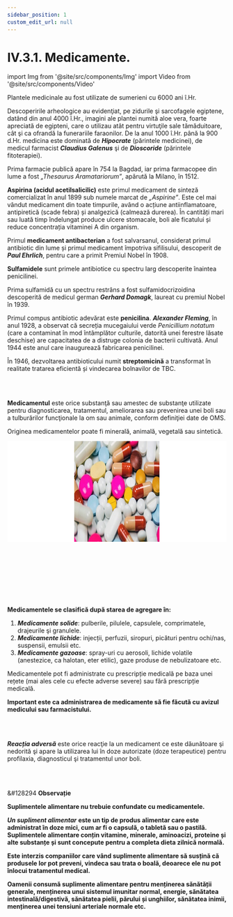 ```yaml
---
sidebar_position: 1
custom_edit_url: null
---
```


# IV.3.1. Medicamente.




import Img from '@site/src/components/Img'
import Video from '@site/src/components/Video'





<div class="alert alert--warning" role="alert">

Plantele medicinale au fost utilizate de sumerieni cu 6000 ani î.Hr. 

Descoperirile arheologice au evidenţiat, pe zidurile şi sarcofagele egiptene, datând din anul 4000 î.Hr., imagini ale plantei numită aloe vera, foarte apreciată de egipteni, care o utilizau atât pentru virtuţile sale tămăduitoare, cât şi ca ofrandă la funerariile faraonilor. De la anul 1000 î.Hr. până la 900 d.Hr. medicina este dominată de ***Hipocrate*** (părintele medicinei), de medicul farmacist ***Claudius Galenus*** şi de ***Dioscoride*** (părintele fitoterapiei).

Prima farmacie publică apare în 754 la Bagdad, iar prima farmacopee din lume a fost _„Thesaurus Aramatariorum”_, apărută la Milano, în 1512.

**Aspirina (acidul acetilsalicilic)** este primul medicament de sinteză comercializat în anul 1899 sub numele marcat de _„Aspirine”_. Este cel mai vândut medicament din toate timpurile, având o acțiune antiinflamatoare, antipiretică (scade febra) și analgezică (calmează durerea). În cantități mari sau luată timp îndelungat produce ulcere stomacale, boli ale ficatului și reduce concentrația vitaminei A din organism.

Primul **medicament antibacterian** a fost salvarsanul, considerat primul antibiotic din lume și primul medicament împotriva sifilisului, descoperit de ***Paul Ehrlich***, pentru care a primit Premiul Nobel în 1908. 

**Sulfamidele** sunt primele antibiotice cu spectru larg descoperite înaintea penicilinei. 

Prima sulfamidă cu un spectru restrâns a fost sulfamidocrizoidina descoperită de medicul german ***Gerhard Domagk***, laureat cu premiul Nobel în 1939.

Primul compus antibiotic adevărat este **penicilina**. ***Alexander Fleming***, în anul 1928, a observat că secreția mucegaiului verde _Penicillium notatum_ (care a contaminat în mod întâmplător culturile, datorită unei ferestre lăsate deschise) are capacitatea de a distruge colonia de bacterii cultivată. Anul 1944 este anul care inaugurează fabricarea penicilinei.

În 1946, dezvoltarea antibioticului numit **streptomicină** a transformat în realitate tratarea eficientă și vindecarea bolnavilor de TBC.





</div>



<br></br>



<div class="alert alert--primary" role="alert">


**Medicamentul** este orice substanţă sau amestec de substanţe utilizate pentru diagnosticarea, tratamentul, ameliorarea sau prevenirea unei boli sau a tulburărilor funcţionale la om sau animale, conform definiţiei date de OMS.

Originea medicamentelor poate fi minerală, animală, vegetală sau sintetică.


<Img className="img-responsive4" src="chimie/clasa10/capitolul4/IV-3-1-medicamente-poza1-medicamente.png" width="1000" height="231" lazy={false} />

<br></br>
<br></br>




</div>





<br></br>



<div class="alert alert--primary" role="alert">

**Medicamentele se clasifică după starea de agregare în:**    
1. ***Medicamente solide***: pulberile, pilulele, capsulele, comprimatele, drajeurile şi granulele.     
2. ***Medicamente lichide***: injecții, perfuzii, siropuri, picături pentru ochi/nas, suspensii, emulsii etc.     
3. ***Medicamente gazoase***: spray-uri cu aerosoli, lichide volatile (anestezice, ca halotan, eter etilic), gaze produse de nebulizatoare etc.


Medicamentele pot fi administrate cu prescripție medicală pe baza unei rețete (mai ales cele cu efecte adverse severe) sau fără prescripție medicală. 

**Important este ca administrarea de medicamente să fie făcută cu avizul medicului sau farmacistului.**






</div>




<br></br>

<div class="alert alert--primary" role="alert">

***Reacția adversă*** este orice reacţie la un medicament ce este dăunătoare şi nedorită şi apare la utilizarea lui în doze autorizate (doze terapeutice) pentru profilaxia, diagnosticul şi tratamentul unor boli.


</div>



<br></br>


<div class="alert alert--secondary" role="alert">

&#128294 **Observație**

**Suplimentele alimentare nu trebuie confundate cu medicamentele.**

***Un supliment alimentar*** **este un tip de produs alimentar care este administrat în doze mici, cum ar fi o capsulă, o tabletă sau o pastilă. Suplimentele alimentare conțin vitamine, minerale, aminoacizi, proteine și alte substanțe și sunt concepute pentru a completa dieta zilnică normală.**

**Este interzis companiilor care vând suplimente alimentare să susțină că produsele lor pot preveni, vindeca sau trata o boală, deoarece ele nu pot înlocui tratamentul medical.**

**Oamenii consumă suplimente alimentare pentru menținerea sănătății generale, menținerea unui sistemul imunitar normal, energie, sănătatea intestinală/digestivă, sănătatea pielii, părului și unghiilor, sănătatea inimii, menținerea unei tensiuni arteriale normale etc.**




</div>

